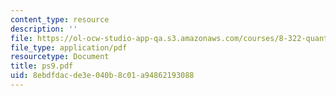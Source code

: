 ```yaml
---
content_type: resource
description: ''
file: https://ol-ocw-studio-app-qa.s3.amazonaws.com/courses/8-322-quantum-theory-ii-spring-2003/8ebdfdacde3e040b8c01a94862193088_ps9.pdf
file_type: application/pdf
resourcetype: Document
title: ps9.pdf
uid: 8ebdfdac-de3e-040b-8c01-a94862193088
---
```


